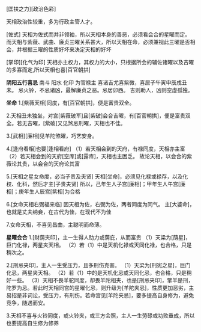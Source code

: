 [匡扶之力][政治色彩]

天相政治性较重，多为行政主管人才。

[佐式]
天相为佐式而并非领袖，所以天相本身的善恶，必须看会合的星曜而定。
而天相与紫薇、武曲、廉贞三曜关系甚大，所以天相在命，必须兼视此三曜是否相会，并根据三曜的性质好坏来决定天相的好坏

[掌印][化气为印]
天相亦主权力，其权力的大小，只根据所会的辅佐诸曜以及吉曜的多寡而定,所以天相也喜[百官朝拱]

**阴阳五行喜忌**
南斗 阳水 化印 为官禄主
喜诸吉尤喜紫微，喜居子午寅申辰戌丑未。
忌火铃，不忌诸凶，最解廉贞之恶。忌居卯西。
吉则助人，凶则空虛孤独。

**坐命**
1.[紫薇天相]同度，有[百官朝拱]，便是富贵双全。

2.天相丑未独坐，对宫[紫薇破军]且[紫破]会合吉曜，有[百官朝拱]，便是富贵双全。若无吉曜，[紫破]又见煞忌刑曜，天相也不佳。

3.[武相][廉相]见羊陀煞曜，巧艺安身。

4.[逢府看相]也要[逢相看府]
    （1）若天相会到的天府，有禄同度，天相亦主富
    （2）若天相会到的天府[空库]或[露库]，天相也主困乏。
    故论天相，以会合的紫薇论其贵，以会合的天府论其富

5.[天相之星女命度，必当子贵及夫贤]
    天相[坐命]，必须见化禄或禄存，以及化权、化科，然后才主[子贵夫贤]
    所以，己年生人子宫[廉相]；甲年生人午宫[廉相]；庚年生人辰宫[紫相]为合格

6.[女命天相右弼福来临]
    因天相为佐，右弼为佐，两者同度为同气。
    主[大婆命]，也就是丈夫纳妾，在古代为佳，在现代不为佳

7.女命天相，不喜见昌曲，主聪明而命薄。

**星曜会合**
1.[财荫夹印]，主一生得人助力或荫庇，从而富贵
    （1）天梁为[荫星]，巨门化禄，两星夹天相。
    （2）若（1）中是天机化禄或天同化禄，也合格，只是稍次之。

2.[刑忌夹印]，主人一生受压力，且多刑伤克害。
    （1）天梁为[刑宪之星]，巨门化忌，两星夹天相。
    （2）若（1）中的是天机化忌或天同化忌，也合格，只是稍好一些。
    （3）天相不畏羊驼同度，却畏羊陀相夹，也是[刑忌夹印]，擎羊是刑，陀罗为忌。若此时天相同宫的星曜化忌，则升级为[羊陀夹忌]，性质更加恶劣，主易招是非词讼，受压力，有刑伤。若命宫见[羊陀夹忌]，要多提高自身修为，避免竞争，随遇而安。

3.天相不喜与火铃同度，或火铃夹，或三方会照，主人一生劳碌或功败垂成，所以也要提高自生修为修养